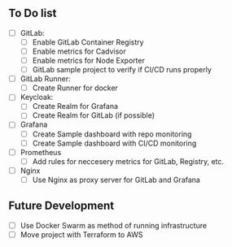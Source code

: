 ## To Do list
- [ ] GitLab:
    - [ ] Enable GitLab Container Registry
    - [ ] Enable metrics for Cadvisor
    - [ ] Enable metrics for Node Exporter
    - [ ] GitLab sample project to verify if CI/CD runs properly
- [ ] GitLab Runner:
    - [ ] Create Runner for docker
- [ ] Keycloak:
    - [ ] Create Realm for Grafana
    - [ ] Create Realm for GitLab (if possible)
- [ ] Grafana
    - [ ] Create Sample dashboard with repo monitoring
    - [ ] Create Sample dashboard with CI/CD monitoring
- [ ] Prometheus
    - [ ] Add rules for neccesery metrics for GitLab, Registry, etc.
- [ ] Nginx
    - [ ] Use Nginx as proxy server for GitLab and Grafana

## Future Development
- [ ] Use Docker Swarm as method of running infrastructure
- [ ] Move project with Terraform to AWS